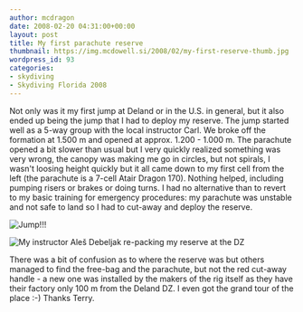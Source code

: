 ```yaml
---
author: mcdragon
date: 2008-02-20 04:31:00+00:00
layout: post
title: My first parachute reserve
thumbnail: https://img.mcdowell.si/2008/02/my-first-reserve-thumb.jpg
wordpress_id: 93
categories:
- skydiving
- Skydiving Florida 2008
---
```


Not only was it my first jump at Deland or in the U.S. in general, but it also ended up being the jump that I had to deploy my reserve.
The jump started well as a 5-way group with the local instructor Carl. We broke off the formation at 1.500 m and opened at approx. 1.200 - 1.000 m. The parachute opened a bit slower than usual but I very quickly realized something was very wrong, the canopy was making me go in circles, but not spirals, I wasn't loosing height quickly but it all came down to my first cell from the left (the parachute is a 7-cell Atair Dragon 170).
Nothing helped, including pumping risers or brakes or doing turns. I had no alternative than to revert to my basic training for emergency procedures: my parachute was unstable and not safe to land so I had to cut-away and deploy the reserve.

![](https://img.mcdowell.si/2008/02/jump.jpg "Jump!!!")

![](https://img.mcdowell.si/2008/02/my-first-reserve.jpg "My instructor Aleš Debeljak re-packing my reserve at the DZ")

There was a bit of confusion as to where the reserve was but others managed to find the free-bag and the parachute, but not the red cut-away handle - a new one was installed by the makers of the rig itself as they have their factory only 100 m from the Deland DZ. I even got the grand tour of the place :-) Thanks Terry.
